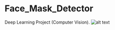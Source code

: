 # Face_Mask_Detector
Deep Learning Project (Computer Vision).
![alt text](https://github.com/venugopalkadamba/Face_Mask_Detector/blob/master/Live_Image.png)
